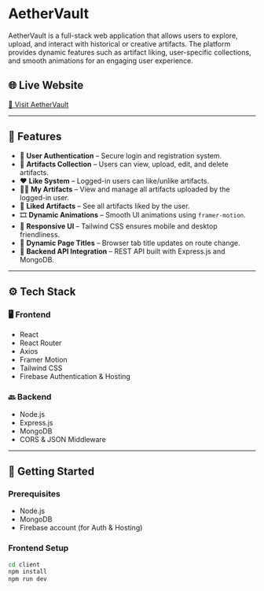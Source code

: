 # AetherVault

AetherVault is a full-stack web application that allows users to explore, upload, and interact with historical or creative artifacts. The platform provides dynamic features such as artifact liking, user-specific collections, and smooth animations for an engaging user experience.

## 🌐 Live Website

[🔗 Visit AetherVault](https://aethervault-136c0.web.app)

---

## 🧩 Features

- 🔐 **User Authentication** – Secure login and registration system.
- 📜 **Artifacts Collection** – Users can view, upload, edit, and delete artifacts.
- ❤️ **Like System** – Logged-in users can like/unlike artifacts.
- 🧑‍💼 **My Artifacts** – View and manage all artifacts uploaded by the logged-in user.
- 💖 **Liked Artifacts** – See all artifacts liked by the user.
- 🎞️ **Dynamic Animations** – Smooth UI animations using `framer-motion`.
- 📱 **Responsive UI** – Tailwind CSS ensures mobile and desktop friendliness.
- 📢 **Dynamic Page Titles** – Browser tab title updates on route change.
- 🔄 **Backend API Integration** – REST API built with Express.js and MongoDB.

---

## ⚙️ Tech Stack

### 🖥️ Frontend
- React
- React Router
- Axios
- Framer Motion
- Tailwind CSS
- Firebase Authentication & Hosting

### 🔙 Backend
- Node.js
- Express.js
- MongoDB
- CORS & JSON Middleware

---

## 🚀 Getting Started

### Prerequisites
- Node.js
- MongoDB
- Firebase account (for Auth & Hosting)

### Frontend Setup
```bash
cd client
npm install
npm run dev
